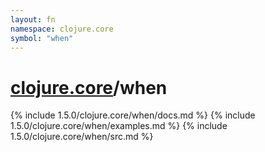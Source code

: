 ```yaml
---
layout: fn
namespace: clojure.core
symbol: "when"
---
```


# [clojure.core](../)/when

{% include 1.5.0/clojure.core/when/docs.md %}
{% include 1.5.0/clojure.core/when/examples.md %}
{% include 1.5.0/clojure.core/when/src.md %}

